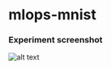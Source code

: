 # mlops-mnist

### Experiment screenshot
![alt text](https://github.com/jhashankar0405/mlops-mnist/blob/feature/plot/images/decision_tree.png)
